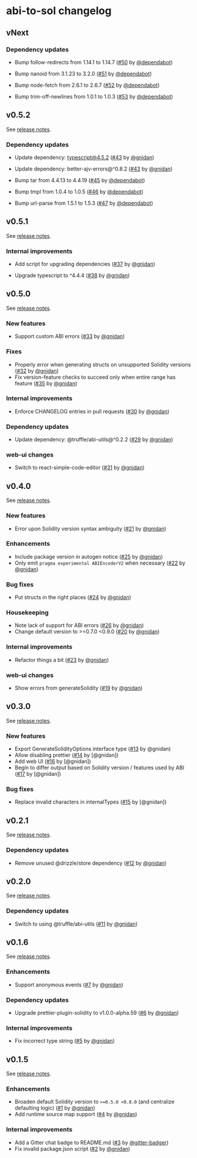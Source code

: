 # abi-to-sol changelog

## vNext

### Dependency updates

- Bump follow-redirects from 1.14.1 to 1.14.7
  ([#50](https://github.com/gnidan/abi-to-sol/pull/50) by
  [@dependabot](https://github.com/dependabot))

- Bump nanoid from 3.1.23 to 3.2.0
  ([#51](https://github.com/gnidan/abi-to-sol/pull/51) by
  [@dependabot](https://github.com/dependabot))

- Bump node-fetch from 2.6.1 to 2.6.7
  ([#52](https://github.com/gnidan/abi-to-sol/pull/52) by
  [@dependabot](https://github.com/dependabot))

- Bump trim-off-newlines from 1.0.1 to 1.0.3
  ([#53](https://github.com/gnidan/abi-to-sol/pull/53) by
  [@dependabot](https://github.com/dependabot))

## v0.5.2

See [release notes](https://github.com/gnidan/abi-to-sol/releases/tag/v0.5.2).

### Dependency updates

- Update dependency: typescript@4.5.2
  ([#43](https://github.com/gnidan/abi-to-sol/pull/43) by
  [@gnidan](https://github.com/gnidan))

- Update dependency: better-ajv-errors@^0.8.2
  ([#43](https://github.com/gnidan/abi-to-sol/pull/44) by
  [@gnidan](https://github.com/gnidan))

- Bump tar from 4.4.13 to 4.4.19
  ([#45](https://github.com/gnidan/abi-to-sol/pull/45) by
  [@dependabot](https://github.com/dependabot))

- Bump tmpl from 1.0.4 to 1.0.5
  ([#46](https://github.com/gnidan/abi-to-sol/pull/46) by
  [@dependabot](https://github.com/dependabot))

- Bump url-parse from 1.5.1 to 1.5.3
  ([#47](https://github.com/gnidan/abi-to-sol/pull/47) by
  [@dependabot](https://github.com/dependabot))

## v0.5.1

See [release notes](https://github.com/gnidan/abi-to-sol/releases/tag/v0.5.1).

### Internal improvements

- Add script for upgrading dependencies
  ([#37](https://github.com/gnidan/abi-to-sol/pull/37) by
  [@gnidan](https://github.com/gnidan))

- Upgrade typescript to ^4.4.4
  ([#38](https://github.com/gnidan/abi-to-sol/pull/38) by
  [@gnidan](https://github.com/gnidan))

## v0.5.0

See [release notes](https://github.com/gnidan/abi-to-sol/releases/tag/v0.5.0).

### New features

- Support custom ABI errors ([#33](https://github.com/gnidan/abi-to-sol/pull/33)
  by [@gnidan](https://github.com/gnidan))

### Fixes

- Properly error when generating structs on unsupported Solidity versions
  ([#32](https://github.com/gnidan/abi-to-sol/pull/32) by
  [@gnidan](https://github.com/gnidan))
- Fix version-feature checks to succeed only when entire range has feature
  ([#35](https://github.com/gnidan/abi-to-sol/pull/35) by
  [@gnidan](https://github.com/gnidan))

### Internal improvements

- Enforce CHANGELOG entries in pull requests
  ([#30](https://github.com/gnidan/abi-to-sol/pull/30) by
  [@gnidan](https://github.com/gnidan))

### Dependency updates

- Update dependency: @truffle/abi-utils@^0.2.2
  ([#29](https://github.com/gnidan/abi-to-sol/pull/29) by
  [@gnidan](https://github.com/gnidan))

### web-ui changes

- Switch to react-simple-code-editor
  ([#31](https://github.com/gnidan/abi-to-sol/pull/31) by
  [@gnidan](https://github.com/gnidan))

## v0.4.0

See [release notes](https://github.com/gnidan/abi-to-sol/releases/tag/v0.4.0).

### New features

- Error upon Solidity version syntax ambiguity
  ([#21](https://github.com/gnidan/abi-to-sol/pull/21) by
  [@gnidan](https://github.com/gnidan))

### Enhancements

- Include package version in autogen notice
  ([#25](https://github.com/gnidan/abi-to-sol/pull/25) by
  [@gnidan](https://github.com/gnidan))
- Only emit `pragma experimental ABIEncoderV2` when necessary
  ([#22](https://github.com/gnidan/abi-to-sol/pull/22) by
  [@gnidan](https://github.com/gnidan))

### Bug fixes

- Put structs in the right places
  ([#24](https://github.com/gnidan/abi-to-sol/pull/24) by
  [@gnidan](https://github.com/gnidan))

### Housekeeping

- Note lack of support for ABI errors
  ([#26](https://github.com/gnidan/abi-to-sol/pull/26) by
  [@gnidan](https://github.com/gnidan))
- Change default version to >=0.7.0 <0.9.0
  ([#20](https://github.com/gnidan/abi-to-sol/pull/20) by
  [@gnidan](https://github.com/gnidan))

### Internal improvements

- Refactor things a bit ([#23](https://github.com/gnidan/abi-to-sol/pull/23) by
  [@gnidan](https://github.com/gnidan))

### web-ui changes

- Show errors from generateSolidity
  ([#19](https://github.com/gnidan/abi-to-sol/pull/19) by
  [@gnidan](https://github.com/gnidan))

## v0.3.0

See [release notes](https://github.com/gnidan/abi-to-sol/releases/tag/v0.3.0).

### New features

- Export GenerateSolidityOptions interface type
  ([#13](https://github.com/gnidan/abi-to-sol/pull/13) by @gnidan)
- Allow disabling prettier ([#14](https://github.com/gnidan/abi-to-sol/pull/14)
  by [@gnidan])
- Add web UI ([#16](https://github.com/gnidan/abi-to-sol/pull/16) by [@gnidan])
- Begin to differ output based on Solidity version / features used by ABI
  ([#17](https://github.com/gnidan/abi-to-sol/pull/17) by [@gnidan])

### Bug fixes

- Replace invalid characters in internalTypes
  ([#15](https://github.com/gnidan/abi-to-sol/pull/15) by [@gnidan])

## v0.2.1

See [release notes](https://github.com/gnidan/abi-to-sol/releases/tag/v0.2.1).

### Dependency updates

- Remove unused @drizzle/store dependency
  ([#12](https://github.com/gnidan/abi-to-sol/pull/12) by
  [@gnidan](https://github.com/gnidan))

## v0.2.0

See [release notes](https://github.com/gnidan/abi-to-sol/releases/tag/v0.2.0).

### Dependency updates

- Switch to using @truffle/abi-utils
  ([#11](https://github.com/gnidan/abi-to-sol/pull/11) by
  [@gnidan](https://github.com/gnidan))

## v0.1.6

See [release notes](https://github.com/gnidan/abi-to-sol/releases/tag/v0.1.6).

### Enhancements

- Support anonymous events ([#7](https://github.com/gnidan/abi-to-sol/pull/7) by
  [@gnidan](https://github.com/gnidan))

### Dependency updates

- Upgrade prettier-plugin-solidity to v1.0.0-alpha.59
  ([#6](https://github.com/gnidan/abi-to-sol/pull/6) by
  [@gnidan](https://github.com/gnidan))

### Internal improvements

- Fix incorrect type string ([#5](https://github.com/gnidan/abi-to-sol/pull/5)
  by [@gnidan](https://github.com/gnidan))

## v0.1.5

See [release notes](https://github.com/gnidan/abi-to-sol/releases/tag/v0.1.5).

### Enhancements

- Broaden default Solidity version to `>=0.5.0 <0.8.0` (and centralize
  defaulting logic) ([#1](https://github.com/gnidan/abi-to-sol/pull/1) by
  [@gnidan](https://github.com/gnidan))
- Add runtime source map support
  ([#4](https://github.com/gnidan/abi-to-sol/pull/4) by
  [@gnidan](https://github.com/gnidan))

### Internal improvements

- Add a Gitter chat badge to README.md
  ([#3](https://github.com/gnidan/abi-to-sol/pull/3) by
  [@gitter-badger](https://github.com/gitter-badger))
- Fix invalid package.json script
  ([#2](https://github.com/gnidan/abi-to-sol/pull/2) by
  [@gnidan](https://github.com/gnidan))
